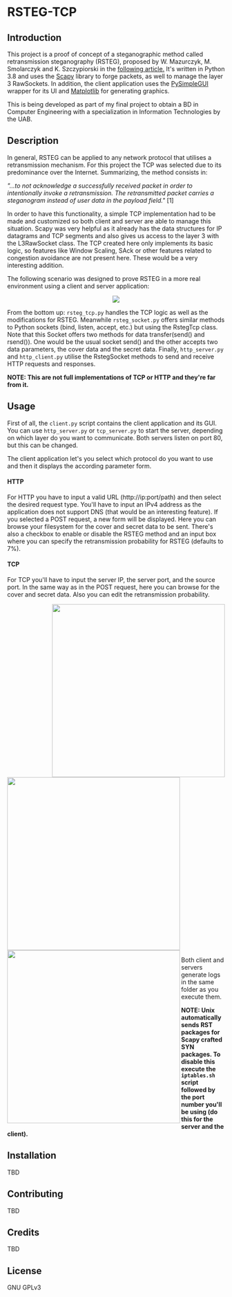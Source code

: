 # RSTEG-TCP

## Introduction
This project is a proof of concept of a steganographic method called retransmission steganography (RSTEG), proposed
by W. Mazurczyk, M. Smolarczyk and K. Szczypiorski in the [following article.]( https://doi.org/10.1007/s00500-009-0530-1 )
It's written in Python 3.8 and uses the [Scapy](https://scapy.readthedocs.io/en/latest/) library to forge packets, as well to manage the layer 3 RawSockets. 
In addition, the client application uses the [PySimpleGUI](https://pysimplegui.readthedocs.io/en/latest/) wrapper for its UI and [Matplotlib](https://github.com/matplotlib/matplotlib) for generating graphics.

This is being developed as part of my final project to obtain a BD in Computer Engineering with a specialization in Information Technologies by the UAB. 

## Description 
In general, RSTEG can be applied to any network protocol that utilises a retransmission mechanism. For this project the TCP was selected due to its predominance over the Internet. Summarizing, the method consists in:

  *"...to not acknowledge a successfully received packet in order to intentionally invoke a retransmission. 
 The retransmitted packet carries a steganogram instead of user data in the payload field."* [1]

 In order to have this functionality, a simple TCP implementation had to be made and customized so both client and server are able to 
 manage this situation. Scapy was very helpful as it already has the data structures for IP datagrams and TCP segments and also gives us 
 access to the layer 3 with the L3RawSocket class. The TCP created here only implements its basic logic, so features like Window Scaling, SAck or 
 other features related to congestion avoidance are not present here. These would be a very interesting addition.
 
 The following scenario was designed to prove RSTEG in a more real environment using a client and server application:
 <p align="middle">
  <img src="https://user-images.githubusercontent.com/15250664/98651652-d1ced300-233a-11eb-8ec7-b743df3d216b.png">
 </p>

From the bottom up: ```rsteg_tcp.py``` handles the TCP logic as well as the modifications for RSTEG. Meanwhile ```rsteg_socket.py``` offers 
similar methods to Python sockets (bind, listen, accept, etc.) but using the RstegTcp class. Note that this Socket offers
two methods for data transfer(send() and rsend()). One would be the usual socket send() and the other accepts two data
parameters, the cover data and the secret data. Finally, ```http_server.py``` and ```http_client.py``` utilise the RstegSocket methods
to send and receive HTTP requests and responses. 

**NOTE: This are not full implementations of TCP or HTTP and they're far from it.**

## Usage
First of all, the ```client.py``` script contains the client application and its GUI. You can use ```http_server.py``` 
or ```tcp_server.py``` to start the server, depending on which layer do you want to communicate. Both servers listen on
port 80, but this can be changed. 

The client application let's you select which protocol do you want to use and then it displays the according parameter form.

#### HTTP
For HTTP you have to input a valid URL (http://ip:port/path) and then select the desired request type. You'll have to input
an IPv4 address as the application does not support DNS (that would be an interesting feature). If you selected a POST 
request, a new form will be displayed. Here you can browse your filesystem for the cover and secret data to be sent. There's 
also a checkbox to enable or disable the RSTEG method and an input box where you can specify the retransmission probability 
for RSTEG (defaults to 7%).

#### TCP
For TCP you'll have to input the server IP, the server port, and the source port. In the same way as in the POST request,
here you can browse for the cover and secret data. Also you can edit the retransmission probability. 

<p float=left>
 <img align="right" height="400" src="https://user-images.githubusercontent.com/15250664/98659556-83becd00-2344-11eb-8dac-88ca5e6419e1.png">
 <img align="center" height="400" src="https://user-images.githubusercontent.com/15250664/98659584-8e796200-2344-11eb-96b8-19bb0f2c22c3.png">
 <img align="left" height="400" src="https://user-images.githubusercontent.com/15250664/98659748-bf599700-2344-11eb-8775-8334b9bffdb2.png">
</p>

Both client and servers generate logs in the same folder as you execute them.

**NOTE: Unix automatically sends RST packages for Scapy crafted SYN packages. To disable this execute the ```iptables.sh``` 
script followed by the port number you'll be using (do this for the server and the client).**


## Installation
TBD
## Contributing
TBD

## Credits
TBD

## License 
GNU GPLv3
